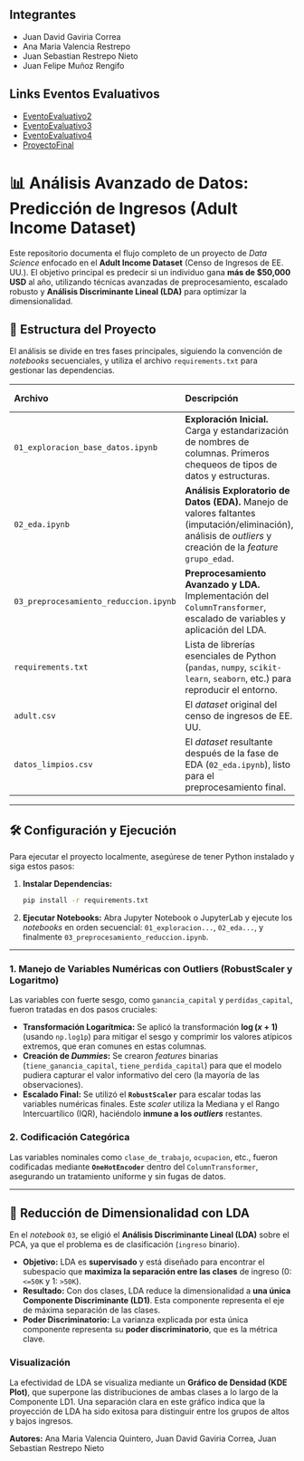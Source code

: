 ## Integrantes
- Juan David Gaviria Correa
- Ana Maria Valencia Restrepo
- Juan Sebastian Restrepo Nieto
- Juan Felipe Muñoz Rengifo

## Links Eventos Evaluativos

- [EventoEvaluativo2](https://github.com/AnithaMaria2002/AnalisisDatos-EventoEvaluativo2)
- [EventoEvaluativo3](https://github.com/JuanDa237/AnalisisDatos-EventoEvaluativo3)
- [EventoEvaluativo4](https://github.com/JuanDa237/EventoEvaluativo4-AnalisisDeDatos)
- [ProyectoFinal](https://github.com/JuanDa237/ProyectoFinal-AnalisisDeDatos)


# 📊 Análisis Avanzado de Datos: Predicción de Ingresos (Adult Income Dataset)

Este repositorio documenta el flujo completo de un proyecto de _Data Science_ enfocado en el **Adult Income Dataset** (Censo de Ingresos de EE. UU.). El objetivo principal es predecir si un individuo gana **más de $50,000 USD** al año, utilizando técnicas avanzadas de preprocesamiento, escalado robusto y **Análisis Discriminante Lineal (LDA)** para optimizar la dimensionalidad.

## 🚀 Estructura del Proyecto

El análisis se divide en tres fases principales, siguiendo la convención de _notebooks_ secuenciales, y utiliza el archivo `requirements.txt` para gestionar las dependencias.

| Archivo                               | Descripción                                                                                                                                                     | Fase del Análisis              |
| :------------------------------------ | :-------------------------------------------------------------------------------------------------------------------------------------------------------------- | :----------------------------- |
| `01_exploracion_base_datos.ipynb`     | **Exploración Inicial.** Carga y estandarización de nombres de columnas. Primeros chequeos de tipos de datos y estructuras.                                     | **Exploración**                |
| `02_eda.ipynb`                        | **Análisis Exploratorio de Datos (EDA).** Manejo de valores faltantes (imputación/eliminación), análisis de _outliers_ y creación de la _feature_ `grupo_edad`. | **Limpieza y Entendimiento**   |
| `03_preprocesamiento_reduccion.ipynb` | **Preprocesamiento Avanzado y LDA.** Implementación del `ColumnTransformer`, escalado de variables y aplicación del LDA.                                        | **Preparación y Optimización** |
| `requirements.txt`                    | Lista de librerías esenciales de Python (`pandas`, `numpy`, `scikit-learn`, `seaborn`, etc.) para reproducir el entorno.                                        | **Configuración**              |
| `adult.csv`                           | El _dataset_ original del censo de ingresos de EE. UU.                                                                                                          | **Datos Fuente**               |
| `datos_limpios.csv`                   | El _dataset_ resultante después de la fase de EDA (`02_eda.ipynb`), listo para el preprocesamiento final.                                                       | **Datos Intermedios**          |

---

## 🛠️ Configuración y Ejecución

Para ejecutar el proyecto localmente, asegúrese de tener Python instalado y siga estos pasos:

1.  **Instalar Dependencias:**

    ```bash
    pip install -r requirements.txt
    ```

2.  **Ejecutar Notebooks:**
    Abra Jupyter Notebook o JupyterLab y ejecute los _notebooks_ en orden secuencial: `01_exploracion...`, `02_eda...`, y finalmente `03_preprocesamiento_reduccion.ipynb`.

---

### 1. Manejo de Variables Numéricas con Outliers (RobustScaler y Logaritmo)

Las variables con fuerte sesgo, como `ganancia_capital` y `perdidas_capital`, fueron tratadas en dos pasos cruciales:

- **Transformación Logarítmica:** Se aplicó la transformación **$\log(x+1)$** (usando `np.log1p`) para mitigar el sesgo y comprimir los valores atípicos extremos, que eran comunes en estas columnas.
- **Creación de _Dummies_:** Se crearon _features_ binarias (`tiene_ganancia_capital`, `tiene_perdida_capital`) para que el modelo pudiera capturar el valor informativo del cero (la mayoría de las observaciones).
- **Escalado Final:** Se utilizó el **`RobustScaler`** para escalar todas las variables numéricas finales. Este _scaler_ utiliza la Mediana y el Rango Intercuartílico (IQR), haciéndolo **inmune a los _outliers_** restantes.

### 2. Codificación Categórica

Las variables nominales como `clase_de_trabajo`, `ocupacion`, etc., fueron codificadas mediante **`OneHotEncoder`** dentro del `ColumnTransformer`, asegurando un tratamiento uniforme y sin fugas de datos.

---

## 🎯 Reducción de Dimensionalidad con LDA

En el _notebook_ `03`, se eligió el **Análisis Discriminante Lineal (LDA)** sobre el PCA, ya que el problema es de clasificación (`ingreso` binario).

- **Objetivo:** LDA es **supervisado** y está diseñado para encontrar el subespacio que **maximiza la separación entre las clases** de ingreso (0: `<=50K` y 1: `>50K`).
- **Resultado:** Con dos clases, LDA reduce la dimensionalidad a **una única Componente Discriminante (LD1)**. Esta componente representa el eje de máxima separación de las clases.
- **Poder Discriminatorio:** La varianza explicada por esta única componente representa su **poder discriminatorio**, que es la métrica clave.

### Visualización

La efectividad de LDA se visualiza mediante un **Gráfico de Densidad (KDE Plot)**, que superpone las distribuciones de ambas clases a lo largo de la Componente LD1. Una separación clara en este gráfico indica que la proyección de LDA ha sido exitosa para distinguir entre los grupos de altos y bajos ingresos.

**Autores:** Ana Maria Valencia Quintero, Juan David Gaviria Correa, Juan Sebastian Restrepo Nieto

